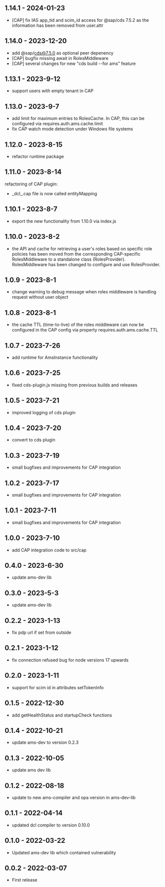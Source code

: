 ## 1.14.1 - 2024-01-23

- [CAP] fix IAS app_tid and scim_id access for @sap/cds 7.5.2 as the information has been removed from user.attr

## 1.14.0 - 2023-12-20

- add @sap/cds@7.5.0 as optional peer depenency
- [CAP] bugfix missing await in RolesMiddleware
- [CAP] several changes for new "cds build --for ams" feature

## 1.13.1 - 2023-9-12

- support users with empty tenant in CAP

## 1.13.0 - 2023-9-7

- add limit for maximum entries to RolesCache. In CAP, this can be configured via requires.auth.ams.cache.limit
- fix CAP watch mode detection under Windows file systems

## 1.12.0 - 2023-8-15

- refactor runtime package

## 1.11.0 - 2023-8-14

refactoring of CAP plugin:
- \_dcl\_.cap file is now called entityMapping

## 1.10.1 - 2023-8-7

- export the new functionality from 1.10.0 via index.js

## 1.10.0 - 2023-8-2

- the API and cache for retrieving a user's roles based on specific role policies has been moved from the corresponding CAP-specific RolesMiddleware to a standalone class (RolesProvider). RolesMiddleware has been changed to configure and use RolesProvider.

## 1.0.9 - 2023-8-1

- change warning to debug message when roles middleware is handling request without user object

## 1.0.8 - 2023-8-1

- the cache TTL (time-to-live) of the roles middleware can now be configured in the CAP config via property requires.auth.ams.cache.TTL

## 1.0.7 - 2023-7-26

- add runtime for AmsInstance functionality

## 1.0.6 - 2023-7-25

- fixed cds-plugin.js missing from previous builds and releases

## 1.0.5 - 2023-7-21

- improved logging of cds plugin

## 1.0.4 - 2023-7-20

- convert to cds plugin

## 1.0.3 - 2023-7-19

- small bugfixes and improvements for CAP integration

## 1.0.2 - 2023-7-17

- small bugfixes and improvements for CAP integration

## 1.0.1 - 2023-7-11

- small bugfixes and improvements for CAP integration

## 1.0.0 - 2023-7-10

- add CAP integration code to src/cap

## 0.4.0 - 2023-6-30

- update ams-dev lib

## 0.3.0 - 2023-5-3

- update ams-dev lib

## 0.2.2 - 2023-1-13

- fix pdp url if set from outside

## 0.2.1 - 2023-1-12

- fix connection refused bug for node versions 17 upwards

## 0.2.0 - 2023-1-11

- support for scim id in attributes setTokenInfo

## 0.1.5 - 2022-12-30

- add getHealthStatus and startupCheck functions

## 0.1.4 - 2022-10-21

- update ams-dev to version 0.2.3

## 0.1.3 - 2022-10-05

- update ams dev lib

## 0.1.2 - 2022-08-18

- update to new ams-compiler and opa version in ams-dev-lib

## 0.1.1 - 2022-04-14

- updated dcl compiler to version 0.10.0

## 0.1.0 - 2022-03-22

- Updated ams-dev lib which contained vulnerability

## 0.0.2 - 2022-03-07

- First release
